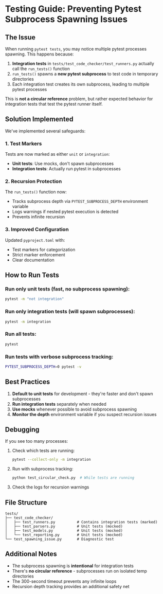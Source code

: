 # Testing Guide: Preventing Pytest Subprocess Spawning Issues

## The Issue

When running `pytest tests`, you may notice multiple pytest processes spawning. This happens because:

1. **Integration tests** in `tests/test_code_checker/test_runners.py` actually call the `run_tests()` function
2. `run_tests()` spawns a **new pytest subprocess** to test code in temporary directories  
3. Each integration test creates its own subprocess, leading to multiple pytest processes

This is **not a circular reference** problem, but rather expected behavior for integration tests that test the pytest runner itself.

## Solution Implemented

We've implemented several safeguards:

### 1. Test Markers
Tests are now marked as either `unit` or `integration`:
- **Unit tests**: Use mocks, don't spawn subprocesses
- **Integration tests**: Actually run pytest in subprocesses

### 2. Recursion Protection
The `run_tests()` function now:
- Tracks subprocess depth via `PYTEST_SUBPROCESS_DEPTH` environment variable
- Logs warnings if nested pytest execution is detected
- Prevents infinite recursion

### 3. Improved Configuration
Updated `pyproject.toml` with:
- Test markers for categorization
- Strict marker enforcement
- Clear documentation

## How to Run Tests

### Run only unit tests (fast, no subprocess spawning):
```bash
pytest -m "not integration"
```

### Run only integration tests (will spawn subprocesses):
```bash
pytest -m integration
```

### Run all tests:
```bash
pytest
```

### Run tests with verbose subprocess tracking:
```bash
PYTEST_SUBPROCESS_DEPTH=0 pytest -v
```

## Best Practices

1. **Default to unit tests** for development - they're faster and don't spawn subprocesses
2. **Run integration tests** separately when needed
3. **Use mocks** whenever possible to avoid subprocess spawning
4. **Monitor the depth** environment variable if you suspect recursion issues

## Debugging

If you see too many processes:

1. Check which tests are running:
   ```bash
   pytest --collect-only -m integration
   ```

2. Run with subprocess tracking:
   ```bash
   python test_circular_check.py  # While tests are running
   ```

3. Check the logs for recursion warnings

## File Structure

```
tests/
├── test_code_checker/
│   ├── test_runners.py          # Contains integration tests (marked)
│   ├── test_parsers.py          # Unit tests (mocked)
│   ├── test_models.py           # Unit tests (mocked)
│   └── test_reporting.py        # Unit tests (mocked)
└── test_spawning_issue.py       # Diagnostic test
```

## Additional Notes

- The subprocess spawning is **intentional** for integration tests
- There's **no circular reference** - subprocesses run on isolated temp directories
- The 300-second timeout prevents any infinite loops
- Recursion depth tracking provides an additional safety net
